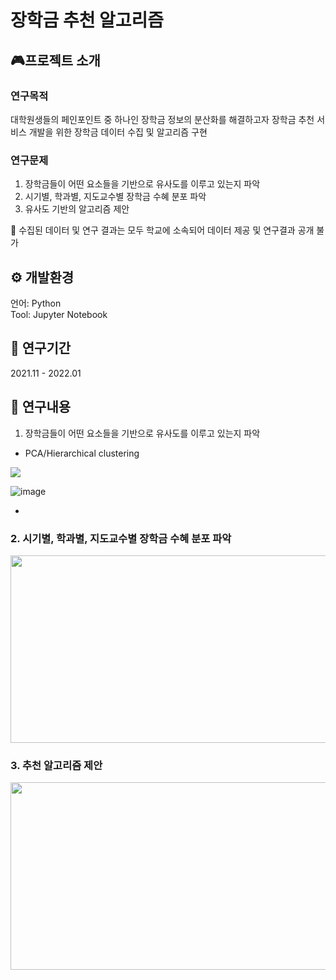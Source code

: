 # 장학금 추천 알고리즘

## 🎮프로젝트 소개
### 연구목적
대학원생들의 페인포인트 중 하나인 장학금 정보의 분산화를 해결하고자 장학금 추천 서비스 개발을 위한 장학금 데이터 수집 및 알고리즘 구현

### 연구문제
1. 장학금들이 어떤 요소들을 기반으로 유사도를 이루고 있는지 파악
2. 시기별, 학과별, 지도교수별 장학금 수혜 분포 파악
3. 유사도 기반의 알고리즘 제안

📌 수집된 데이터 및 연구 결과는 모두 학교에 소속되어 데이터 제공 및 연구결과 공개 불가

## ⚙️ 개발환경
언어: Python<br>
Tool: Jupyter Notebook

## 📅 연구기간
2021.11 - 2022.01

## 🤖 연구내용
1. 장학금들이 어떤 요소들을 기반으로 유사도를 이루고 있는지 파악
- PCA/Hierarchical clustering
<img src="https://user-images.githubusercontent.com/76192858/212941798-13e0dfe8-77e4-4f19-babc-4aed5f542229.png"> 

![image](https://user-images.githubusercontent.com/76192858/212942113-87fec62c-9bc8-4820-9d36-48cfb400f6c9.png)

- 


### 2. 시기별, 학과별, 지도교수별 장학금 수혜 분포 파악
<img src="https://user-images.githubusercontent.com/76192858/212941503-e25faa69-6a62-41d6-91bb-d48a84fe8a9b.png" width="600" height="300"/> 

### 3. 추천 알고리즘 제안
<img src="https://user-images.githubusercontent.com/76192858/212939454-3eaf3262-7285-445e-a968-f505f0b60e20.png" width="600" height="300"/> 

